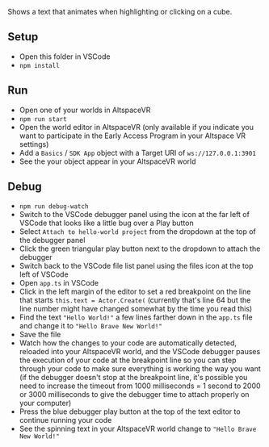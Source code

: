 Shows a text that animates when highlighting or clicking on a cube.

## Setup

* Open this folder in VSCode
* `npm install`

## Run

* Open one of your worlds in AltspaceVR
* `npm run start`
* Open the world editor in AltspaceVR (only available if you indicate you want to participate in the Early Access Program in your Altspace VR settings)
* Add a `Basics` / `SDK App` object with a Target URI of `ws://127.0.0.1:3901`
* See the your object appear in your AltspaceVR world

## Debug

* `npm run debug-watch`
* Switch to the VSCode debugger panel using the icon at the far left of VSCode that looks like a little bug over a Play button
* Select `Attach to hello-world project` from the dropdown at the top of the debugger panel
* Click the green triangular play button next to the dropdown to attach the debugger 
* Switch back to the VSCode file list panel using the files icon at the top left of VSCode
* Open `app.ts` in VSCode
* Click in the left margin of the editor to set a red breakpoint on the line that starts `this.text = Actor.Create(` (currently that's line 64 but the line number might have changed somewhat by the time you read this)
* Find the text `"Hello World!"` a few lines farther down in the `app.ts` file and change it to `"Hello Brave New World!"`
* Save the file
* Watch how the changes to your code are automatically detected, reloaded into your AltspaceVR world, and the VSCode debugger pauses the execution of your code at the breakpoint line so you can step through your code to make sure everything is working the way you want (if the debugger doesn't stop at the breakpoint line, it's possible you need to increase the timeout from 1000 milliseconds = 1 second to 2000 or 3000 milliseconds to give the debugger time to attach properly on your computer)
* Press the blue debugger play button at the top of the text editor to continue running your code
* See the spinning text in your AltspaceVR world change to `"Hello Brave New World!"`
